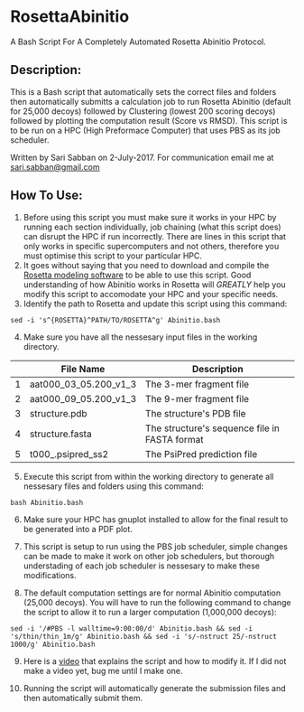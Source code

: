 # RosettaAbinitio
A Bash Script For A Completely Automated Rosetta Abinitio Protocol.

## Description:
This is a Bash script that automatically sets the correct files and folders then automatically submitts a calculation job to run Rosetta Abinitio (default for 25,000 decoys) followed by Clustering (lowest 200 scoring decoys) followed by plotting the computation result (Score vs RMSD). This script is to be run on a HPC (High Preformace Computer) that uses PBS as its job scheduler.

Written by Sari Sabban on 2-July-2017. For communication email me at sari.sabban@gmail.com

## How To Use:
1. Before using this script you must make sure it works in your HPC by running each section individually, job chaining (what this script does) can disrupt the HPC if run incorrectly. There are lines in this script that only works in specific supercomputers and not others, therefore you must optimise this script to your particular HPC.
2. It goes without saying that you need to download and compile the [Rosetta modeling software](https://www.rosettacommons.org) to be able to use this script. Good understanding of how Abinitio works in Rosetta will *GREATLY* help you modify this script to accomodate your HPC and your specific needs.
3. Identify the path to Rosetta and update this script using this command:

`sed -i 's^{ROSETTA}^PATH/TO/ROSETTA^g' Abinitio.bash`

4. Make sure you have all the nessesary input files in the working directory.

|   | File Name             | Description                                    |
|---|-----------------------|------------------------------------------------|
| 1 | aat000_03_05.200_v1_3 | The 3-mer fragment file                        |
| 2 | aat000_09_05.200_v1_3 | The 9-mer fragment file                        |
| 3 | structure.pdb         | The structure's PDB file                       |
| 4 | structure.fasta       | The structure's sequence file in FASTA format  |
| 5 | t000_.psipred_ss2     | The PsiPred prediction file                    |

5. Execute this script from within the working directory to generate all nessesary files and folders using this command:

`bash Abinitio.bash`

6. Make sure your HPC has gnuplot installed to allow for the final result to be generated into a PDF plot. 
7. This script is setup to run using the PBS job scheduler, simple changes can be made to make it work on other job schedulers, but thorough understading of each job scheduler is nessesary to make these modifications.

8. The default computation settings are for normal Abinitio computation (25,000 decoys). You will have to run the following command to change the script to allow it to run a larger computation (1,000,000 decoys):

`sed -i '/#PBS -l walltime=9:00:00/d' Abinitio.bash && sed -i 's/thin/thin_1m/g' Abinitio.bash && sed -i 's/-nstruct 25/-nstruct 1000/g' Abinitio.bash`

9. Here is a [video](youtube.com/) that explains the script and how to modify it. If I did not make a video yet, bug me until I make one.

10. Running the script will automatically generate the submission files and then automatically submit them.
